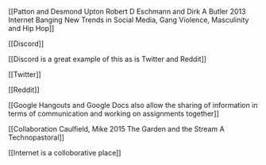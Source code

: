 [[Patton and Desmond Upton Robert D Eschmann and Dirk A Butler 2013 Internet Banging New Trends in Social Media, Gang Violence, Masculinity and Hip Hop]]

[[Discord]]

[[Discord is a great example of this as is Twitter and Reddit]]

[[Twitter]]

[[Reddit]]

[[Google Hangouts and Google Docs also allow the sharing of information in terms of communication and working on assignments together]]

[[Collaboration Caulfield, Mike 2015 The Garden and the Stream A Technopastoral]]

[[Internet is a colloborative place]]

